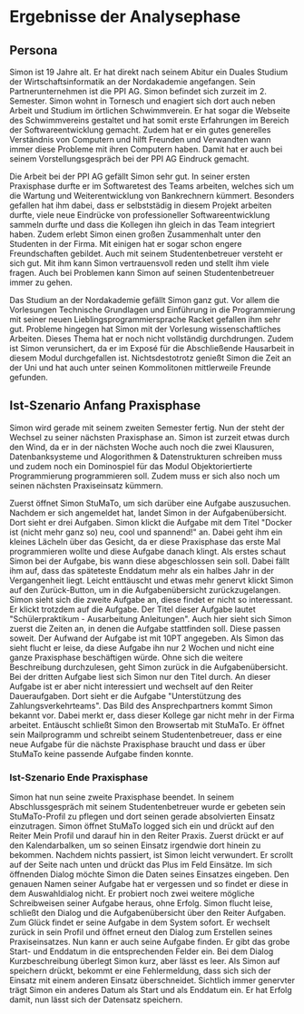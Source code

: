# Ergebnisse der Analysephase

## Persona

Simon ist 19 Jahre alt. Er hat direkt nach seinem Abitur ein Duales Studium der Wirtschaftsinformatik an der Nordakademie angefangen. Sein Partnerunternehmen ist die PPI AG. Simon befindet sich zurzeit im 2. Semester. Simon wohnt in Tornesch und enagiert sich dort auch neben Arbeit und Studium im örtlichen Schwimmverein. Er hat sogar die Webseite des Schwimmvereins gestaltet und hat somit erste Erfahrungen im Bereich der Softwareentwicklung gemacht. Zudem hat er ein gutes generelles Verständnis von Computern und hilft Freunden und Verwandten wann immer diese Probleme mit ihren Computern haben. Damit hat er auch bei seinem Vorstellungsgespräch bei der PPI AG Eindruck gemacht. 

Die Arbeit bei der PPI AG gefällt Simon sehr gut. In seiner ersten Praxisphase durfte er im Softwaretest des Teams arbeiten, welches sich um die Wartung und Weiterentwicklung von Bankrechnern kümmert. Besonders gefallen hat ihm dabei, dass er selbststädig in diesem Projekt arbeiten durfte, viele neue Eindrücke von professioneller Softwareentwicklung sammeln durfte und dass die Kollegen ihn gleich in das Team integriert haben. Zudem erlebt Simon einen großen Zusammenhalt unter den Studenten in der Firma. Mit einigen hat er sogar schon engere Freundschaften gebildet. Auch mit seinem Studentenbetreuer versteht er sich gut. Mit ihm kann Simon vertrauensvoll reden und stellt ihm viele fragen. Auch bei Problemen kann Simon auf seinen Studentenbetreuer immer zu gehen. 

Das Studium an der Nordakademie gefällt Simon ganz gut. Vor allem die Vorlesungen Technische Grundlagen und Einführung in die Programmierung mit seiner neuen Lieblingsprogrammiersprache Racket gefallen ihm sehr gut. Probleme hingegen hat Simon mit der Vorlesung wissenschaftliches Arbeiten. Dieses Thema hat er noch nicht vollständig durchdrungen. Zudem ist Simon verunsichert, da er im Exposé für die Abschließende Hausarbeit in diesem Modul durchgefallen ist. Nichtsdestotrotz genießt Simon die Zeit an der Uni und hat auch unter seinen Kommolitonen mittlerweile Freunde gefunden.  

## Ist-Szenario Anfang Praxisphase

Simon wird gerade mit seinem zweiten Semester fertig. Nun der steht der Wechsel zu seiner nächsten Praxisphase an. Simon ist zurzeit etwas durch den Wind, da er in der nächsten Woche auch noch die zwei Klausuren, Datenbanksysteme und Alogorithmen & Datenstrukturen schreiben muss und zudem noch ein Dominospiel für das Modul Objektoriertierte Programmierung programmieren soll. Zudem muss er sich also noch um seinen nächsten Praxiseinsatz kümmern.

Zuerst öffnet Simon StuMaTo, um sich darüber eine Aufgabe auszusuchen.
Nachdem er sich angemeldet hat, landet Simon in der Aufgabenübersicht. Dort sieht er drei Aufgaben. Simon klickt die Aufgabe mit dem Titel "Docker ist (nicht mehr ganz so) neu, cool und spannend!" an. Dabei geht ihm ein kleines Lächeln über das Gesicht, da er diese Praxisphase das erste Mal programmieren wollte und diese Aufgabe danach klingt. Als erstes schaut Simon bei der Aufgabe, bis wann diese abgeschlossen sein soll. Dabei fällt ihm auf, dass das späteteste Enddatum mehr als ein halbes Jahr in der Vergangenheit liegt. Leicht enttäuscht und etwas mehr genervt klickt Simon auf den Zurück-Button, um in die Aufgabenübersicht zurückzugelangen. Simon sieht sich die zweite Aufgabe an, diese findet er nicht so interessant. Er klickt trotzdem auf die Aufgabe. Der Titel dieser Aufgabe lautet "Schülerpraktikum - Ausarbeitung Anleitungen". Auch hier sieht sich Simon zuerst die Zeiten an, in denen die Aufgabe stattfinden soll. Diese passen soweit. Der Aufwand der Aufgabe ist mit 10PT angegeben. Als Simon das sieht flucht er leise, da diese Aufgabe ihn nur 2 Wochen und nicht eine ganze Praxisphase beschäftigen würde. Ohne sich die weitere Beschreibung durchzulesen, geht Simon zurück in die Aufgabenübersicht. Bei der dritten Aufgabe liest sich Simon nur den Titel durch. An dieser Aufgabe ist er aber nicht interessiert und wechselt auf den Reiter Daueraufgaben. Dort sieht er die Aufgabe "Unterstützung des Zahlungsverkehrteams". Das Bild des Ansprechpartners kommt Simon bekannt vor. Dabei merkt er, dass dieser Kollege gar nicht mehr in der Firma arbeitet. Entäuscht schließt Simon den Browsertab mit StuMaTo. Er öffnet sein Mailprogramm und schreibt seinem Studentenbetreuer, dass er eine neue Aufgabe für die nächste Praxisphase braucht und dass er über StuMaTo keine passende Aufgabe finden konnte.   

### Ist-Szenario Ende Praxisphase 

Simon hat nun seine zweite Praxisphase beendet. In seinem Abschlussgespräch mit seinem Studentenbetreuer wurde er gebeten sein StuMaTo-Profil zu pflegen und dort seinen gerade absolvierten Einsatz einzutragen. Simon öffnet StuMaTo logged sich ein und drückt auf den Reiter Mein Profil und darauf hin in den Reiter Praxis. Zuerst drückt er auf den Kalendarbalken, um so seinen Einsatz irgendwie dort hinein zu bekommen. Nachdem nichts passiert, ist Simon leicht verwundert. Er scrollt auf der Seite nach unten und drückt das Plus im Feld Einsätze. Im sich öffnenden Dialog möchte Simon die Daten seines Einsatzes eingeben. Den genauen Namen seiner Aufgabe hat er vergessen und so findet er diese in dem Auswahldialog nicht. Er probiert noch zwei weitere mögliche Schreibweisen seiner Aufgabe heraus, ohne Erfolg. Simon flucht leise, schließt den Dialog und die Aufgabenübersicht über den Reiter Aufgaben. Zum Glück findet er seine Aufgabe in dem System sofort. Er wechselt zurück in sein Profil und öffnet erneut den Dialog zum Erstellen seines Praxiseinsatzes. Nun kann er auch seine Aufgabe finden. Er gibt das grobe Start- und Enddatum in die entsprechenden Felder ein. Bei dem Dialog Kurzbeschreibung überlegt Simon kurz, aber lässt es leer. Als Simon auf speichern drückt, bekommt er eine Fehlermeldung, dass sich sich der Einsatz mit einem anderen Einsatz überschneidet. Sichtlich immer genervter trägt Simon ein anderes Datum als Start und als Enddatum ein. Er hat Erfolg damit, nun lässt sich der Datensatz speichern.